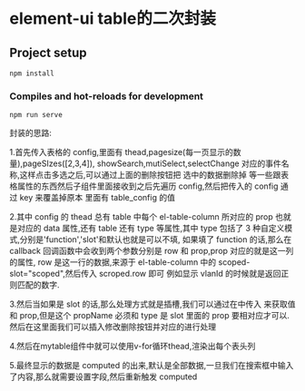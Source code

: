 # element-ui table的二次封装

## Project setup
```
npm install
```

### Compiles and hot-reloads for development
```
npm run serve
```

封装的思路:

1.首先传入表格的 config,里面有 thead,pagesize(每一页显示的数量),pageSIzes([2,3,4]),
showSearch,mutiSelect,selectChange 对应的事件名称,这样点击多选之后,可以通过上面的删除按钮把
选中的数据删除掉
等一些跟表格属性的东西然后子组件里面接收到之后先遍历 config,然后把传入的 config 通过 key 来覆盖掉原本
里面有 table_config 的值

2.其中 config 的 thead 总有 table 中每个 el-table-column 所对应的 prop 也就是对应的 data 属性,还有 table 还有
type 等属性,其中 type 包括了 3 种自定义模式,分别是'function','slot'和默认也就是可以不填,
如果填了 function 的话,那么在 callback 回调函数中会收到两个参数分别是 row 和 prop,prop 对应的就是这一列的属性,
row 是这一行的数据,来源于 el-table-column 中的 scoped-slot="scoped",然后传入 scroped.row 即可
例如显示 vlanId 的时候就是返回正则匹配的数字.

3.然后当如果是 slot 的话,那么处理方式就是插槽,我们可以通过在<my-table></my-table>中传入<tempalte v-slot:propName="{row,prop}">
来获取值和 prop,但是这个 propName 必须和 type 是 slot 里面的 prop 要相对应才可以.然后在这里面我们可以插入修改删除按钮并对应的进行处理

4.然后在mytable组件中就可以使用v-for循环thead,渲染出每个表头列

5.最终显示的数据是 computed 的出来,默认是全部数据,一旦我们在搜索框中输入了内容,那么就需要设置字段,然后重新触发 computed


